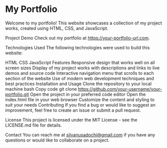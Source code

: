 # My Portfolio
Welcome to my portfolio! This website showcases a collection of my project works, created using HTML, CSS, and JavaScript.

Project Demo
Check out my portfolio at https://your-portfolio-url.com.

Technologies Used
The following technologies were used to build this website:

HTML
CSS
JavaScript
Features
Responsive design that works well on all screen sizes
Display of my project works with descriptions and links to live demos and source code
Interactive navigation menu that scrolls to each section of the website
Use of modern web development techniques and best practices
Installation and Usage
Clone the repository to your local machine
bash
Copy code
git clone https://github.com/your-username/your-portfolio.git
Open the project in your preferred code editor
Open the index.html file in your web browser
Customize the content and styling to suit your needs
Contributing
If you find a bug or would like to suggest an improvement, feel free to create an issue or submit a pull request.

License
This project is licensed under the MIT License - see the LICENSE.md file for details.

Contact
You can reach me at silvanusadochi@gmail.com if you have any questions or would like to collaborate on a project.
